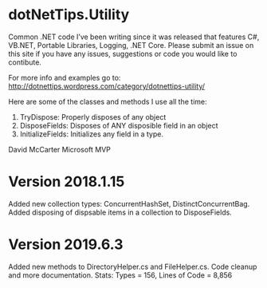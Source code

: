 # dotNetTips.Utility
Common .NET code I’ve been writing since it was released that features C#, VB.NET, Portable Libraries, Logging, .NET Core. Please submit an issue on this site if you have any issues, suggestions or code you would like to contibute.

For more info and examples go to: http://dotnettips.wordpress.com/category/dotnettips-utility/

Here are some of the classes and methods I use all the time:
1. TryDispose: Properly disposes of any object
2. DisposeFields: Disposes of ANY disposible field in an object
3. InitializeFields: Initializes any field in a type.

David McCarter
Microsoft MVP

# Version 2018.1.15
Added new collection types: ConcurrentHashSet, DistinctConcurrentBag. Added disposing of dispsable items in a collection to DisposeFields.
# Version 2019.6.3
Added new methods to DirectoryHelper.cs and FileHelper.cs. Code cleanup and more documentation. 
Stats: Types = 156, Lines of Code = 8,856
